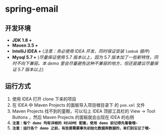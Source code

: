 # spring-email

## 开发环境

- **JDK 1.8 +**
- **Maven 3.5 +**
- **IntelliJ IDEA +** (*注意：务必使用 IDEA 开发，同时保证安装 `lombok` 插件*)
- **Mysql 5.7 +** (*尽量保证使用 5.7 版本以上，因为 5.7 版本加了一些新特性，同时不向下兼容。本 demo 里会尽量避免这种不兼容的地方，但还是建议尽量保证 5.7 版本以上*)

## 运行方式


1. 使用 IDEA 打开 clone 下来的项目
3. 在 IDEA 中 Maven Projects 的面板导入项目根目录下 的 `pom.xml` 文件
4. Maven Projects 找不到的童鞋，可以勾上 IDEA 顶部工具栏的 View -> Tool Buttons ，然后 Maven Projects 的面板就会出现在 IDEA 的右侧
5. **`注意：每个 demo 均有详细的 README 配套，使用 demo 前记得先看看哦~`**
6. **`注意：运行各个 demo 之前，有些是需要事先初始化数据库数据的，亲们别忘记了哦~`**
